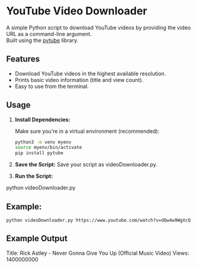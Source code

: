 # YouTube Video Downloader

A simple Python script to download YouTube videos by providing the video URL as a command-line argument.  
Built using the [pytube](https://github.com/pytube/pytube) library.

## Features

- Download YouTube videos in the highest available resolution.
- Prints basic video information (title and view count).
- Easy to use from the terminal.

## Usage

1. **Install Dependencies:**

   Make sure you’re in a virtual environment (recommended):

   ```bash
   python3 -m venv myenv
   source myenv/bin/activate
   pip install pytube
   

2. **Save the Script:**
Save your script as videoDownloader.py.

3. **Run the Script:**

python videoDownloader.py <YouTube-Video-URL>

## Example:

    python videoDownloader.py https://www.youtube.com/watch?v=dQw4w9WgXcQ

## Example Output

Title:  Rick Astley - Never Gonna Give You Up (Official Music Video)
Views:  1400000000
